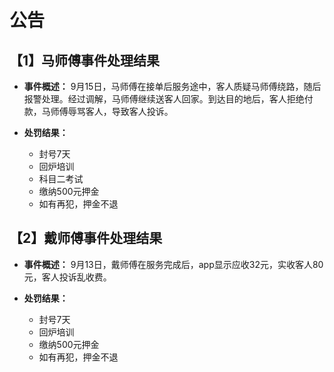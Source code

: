 # 公告

## 【1】马师傅事件处理结果

- **事件概述：**
  9月15日，马师傅在接单后服务途中，客人质疑马师傅绕路，随后报警处理。经过调解，马师傅继续送客人回家。到达目的地后，客人拒绝付款，马师傅辱骂客人，导致客人投诉。

- **处罚结果：**
  - 封号7天
  - 回炉培训
  - 科目二考试
  - 缴纳500元押金
  - 如有再犯，押金不退

## 【2】戴师傅事件处理结果

- **事件概述：**
  9月13日，戴师傅在服务完成后，app显示应收32元，实收客人80元，客人投诉乱收费。

- **处罚结果：**
  - 封号7天
  - 回炉培训
  - 缴纳500元押金
  - 如有再犯，押金不退
